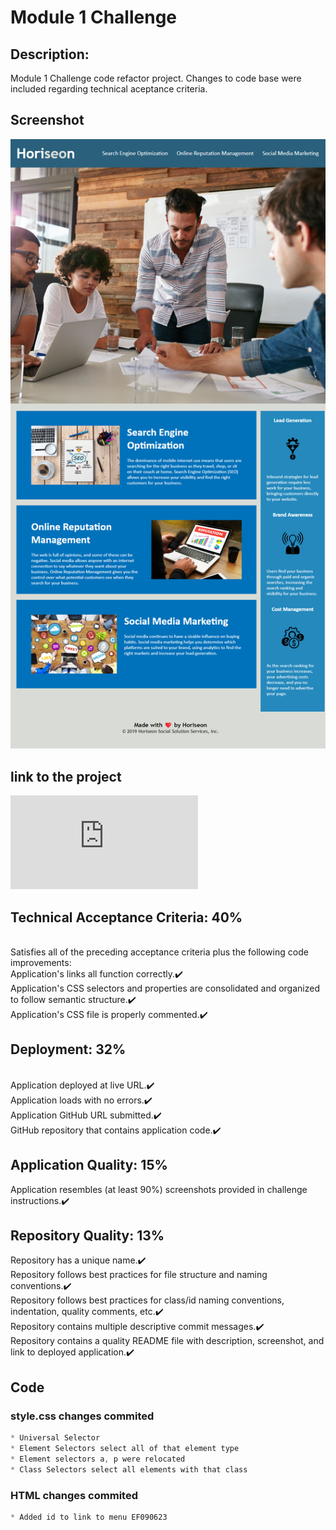 # Module 1 Challenge

## Description:<br>
Module 1 Challenge code refactor project. Changes to code base were included regarding technical aceptance criteria.<br>

## Screenshot<br>
![Screenshot-02-Challenge-Develop-Eleazar](Assets/eleazarf.github.io_02-Challenge_Develop_.png)
<br>

## link to the project <br>
![Refactor project Horiseon](https://eleazarf.github.io/02-Challenge/Develop/index.html)<br>

## Technical Acceptance Criteria: 40%
<br>
Satisfies all of the preceding acceptance criteria plus the following code improvements:<br>
Application's links all function correctly.✔️<br>
Application's CSS selectors and properties are consolidated and organized to follow semantic structure.✔️<br>
Application's CSS file is properly commented.✔️<br>

## Deployment: 32%<br>
<br>
Application deployed at live URL.✔️<br>
Application loads with no errors.✔️<br>
Application GitHub URL submitted.✔️<br>
GitHub repository that contains application code.✔️<br>

## Application Quality: 15%<br>
Application resembles (at least 90%) screenshots provided in challenge instructions.✔️<br>

## Repository Quality: 13%<br>
Repository has a unique name.✔️<br>
Repository follows best practices for file structure and naming conventions.✔️<br>
Repository follows best practices for class/id naming conventions, indentation, quality comments, etc.✔️<br>
Repository contains multiple descriptive commit messages.✔️<br>
Repository contains a quality README file with description, screenshot, and link to deployed application.✔️<br>

## Code<br>
### style.css changes commited<br>
```CSS
* Universal Selector
* Element Selectors select all of that element type
* Element selectors a, p were relocated
* Class Selectors select all elements with that class
```

### HTML changes commited<br>
```CSS
* Added id to link to menu EF090623
```
